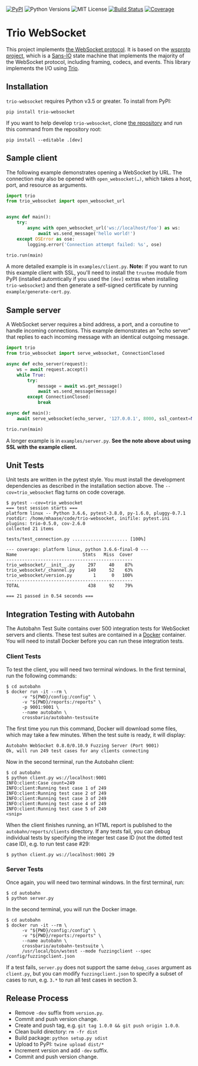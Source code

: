 [![PyPI](https://img.shields.io/pypi/v/trio-websocket.svg?style=flat-square)](https://pypi.org/project/trio-websocket/)
![Python Versions](https://img.shields.io/pypi/pyversions/trio-websocket.svg?style=flat-square)
![MIT License](https://img.shields.io/github/license/HyperionGray/trio-websocket.svg?style=flat-square)
[![Build Status](https://img.shields.io/travis/HyperionGray/trio-websocket.svg?style=flat-square)](https://travis-ci.org/HyperionGray/trio-websocket)
[![Coverage](https://img.shields.io/coveralls/github/HyperionGray/trio-websocket.svg?style=flat-square)](https://coveralls.io/github/HyperionGray/trio-websocket?branch=master)

# Trio WebSocket

This project implements [the WebSocket
protocol](https://tools.ietf.org/html/rfc6455). It is based on the [wsproto
project](https://wsproto.readthedocs.io/en/latest/), which is a [Sans-IO](https://sans-io.readthedocs.io/) state machine that implements the majority of
the WebSocket protocol, including framing, codecs, and events. This library
implements the I/O using [Trio](https://trio.readthedocs.io/en/latest/).

## Installation

`trio-websocket` requires Python v3.5 or greater. To install from PyPI:

    pip install trio-websocket

If you want to help develop `trio-websocket`, clone [the
repository](https://github.com/hyperiongray/trio-websocket) and run this command
from the repository root:

    pip install --editable .[dev]

## Sample client

The following example demonstrates opening a WebSocket by URL. The connection
may also be opened with `open_websocket(…)`, which takes a host, port, and
resource as arguments.

```python
import trio
from trio_websocket import open_websocket_url


async def main():
    try:
        async with open_websocket_url('ws://localhost/foo') as ws:
            await ws.send_message('hello world!')
    except OSError as ose:
        logging.error('Connection attempt failed: %s', ose)

trio.run(main)
```

A more detailed example is in `examples/client.py`. **Note:** if you want to run
this example client with SSL, you'll need to install the `trustme` module from
PyPI (installed automtically if you used the `[dev]` extras when installing
`trio-websocket`) and then generate a self-signed certificate by running
`example/generate-cert.py`.

## Sample server

A WebSocket server requires a bind address, a port, and a coroutine to handle
incoming connections. This example demonstrates an "echo server" that replies
to each incoming message with an identical outgoing message.

```python
import trio
from trio_websocket import serve_websocket, ConnectionClosed

async def echo_server(request):
    ws = await request.accept()
    while True:
        try:
            message = await ws.get_message()
            await ws.send_message(message)
        except ConnectionClosed:
            break

async def main():
    await serve_websocket(echo_server, '127.0.0.1', 8000, ssl_context=None)

trio.run(main)
```

A longer example is in `examples/server.py`. **See the note above about using
SSL with the example client.**

## Unit Tests

Unit tests are written in the pytest style. You must install the development
dependencies as described in the installation section above. The
``--cov=trio_websocket`` flag turns on code coverage.

    $ pytest --cov=trio_websocket
    === test session starts ===
    platform linux -- Python 3.6.6, pytest-3.8.0, py-1.6.0, pluggy-0.7.1
    rootdir: /home/mhaase/code/trio-websocket, inifile: pytest.ini
    plugins: trio-0.5.0, cov-2.6.0
    collected 21 items

    tests/test_connection.py ..................... [100%]

    --- coverage: platform linux, python 3.6.6-final-0 ---
    Name                         Stmts   Miss  Cover
    ------------------------------------------------
    trio_websocket/__init__.py     297     40    87%
    trio_websocket/_channel.py     140     52    63%
    trio_websocket/version.py        1      0   100%
    ------------------------------------------------
    TOTAL                          438     92    79%

    === 21 passed in 0.54 seconds ===

## Integration Testing with Autobahn

The Autobahn Test Suite contains over 500 integration tests for WebSocket
servers and clients. These test suites are contained in a
[Docker](https://www.docker.com/) container. You will need to install Docker
before you can run these integration tests.

### Client Tests

To test the client, you will need two terminal windows. In the first terminal,
run the following commands:

    $ cd autobahn
    $ docker run -it --rm \
          -v "${PWD}/config:/config" \
          -v "${PWD}/reports:/reports" \
          -p 9001:9001 \
          --name autobahn \
          crossbario/autobahn-testsuite

The first time you run this command, Docker will download some files, which may
take a few minutes. When the test suite is ready, it will display:

    Autobahn WebSocket 0.8.0/0.10.9 Fuzzing Server (Port 9001)
    Ok, will run 249 test cases for any clients connecting

Now in the second terminal, run the Autobahn client:

    $ cd autobahn
    $ python client.py ws://localhost:9001
    INFO:client:Case count=249
    INFO:client:Running test case 1 of 249
    INFO:client:Running test case 2 of 249
    INFO:client:Running test case 3 of 249
    INFO:client:Running test case 4 of 249
    INFO:client:Running test case 5 of 249
    <snip>

When the client finishes running, an HTML report is published to the
`autobahn/reports/clients` directory. If any tests fail, you can debug
individual tests by specifying the integer test case ID (not the dotted test
case ID), e.g. to run test case #29:

    $ python client.py ws://localhost:9001 29

### Server Tests

Once again, you will need two terminal windows. In the first terminal, run:

    $ cd autobahn
    $ python server.py

In the second terminal, you will run the Docker image.

    $ cd autobahn
    $ docker run -it --rm \
          -v "${PWD}/config:/config" \
          -v "${PWD}/reports:/reports" \
          --name autobahn \
          crossbario/autobahn-testsuite \
          /usr/local/bin/wstest --mode fuzzingclient --spec /config/fuzzingclient.json

If a test fails, `server.py` does not support the same `debug_cases` argument as
`client.py`, but you can modify `fuzzingclient.json` to specify a subset of
cases to run, e.g. `3.*` to run all test cases in section 3.

## Release Process

* Remove `-dev` suffix from `version.py`.
* Commit and push version change.
* Create and push tag, e.g. `git tag 1.0.0 && git push origin 1.0.0`.
* Clean build directory: `rm -fr dist`
* Build package: `python setup.py sdist`
* Upload to PyPI: `twine upload dist/*`
* Increment version and add `-dev` suffix.
* Commit and push version change.
